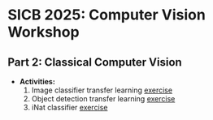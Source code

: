 # SICB 2025: Computer Vision Workshop

## Part 2: Classical Computer Vision
* **Activities:**
  1. Image classifier transfer learning [exercise](deepLearningNotebooks/1_training/SICB_CNN_transferLearning.ipynb)
  2. Object detection transfer learning [exercise](deepLearningNotebooks/1_training/SICB2025_objDetect.ipynb)
  3. iNat classifier [exercise](deepLearningNotebooks/1_training/iNat_SICB_CNN_transferLearning.ipynb)
